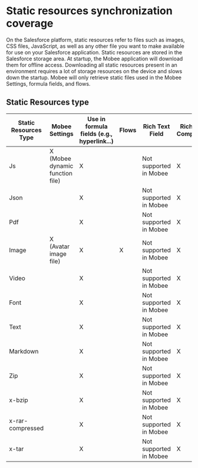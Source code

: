# Static resources synchronization coverage

On the Salesforce platform, static resources refer to files such as images, CSS files, JavaScript, as well as any other file you want to make available for use on your Salesforce application. Static resources are stored in the Salesforce storage area. At startup, the Mobee application will download them for offline access. Downloading all static resources present in an environment requires a lot of storage resources on the device and slows down the startup. Mobee will only retrieve static files used in the Mobee Settings, formula fields, and flows.

## Static Resources type

| Static Resources Type         | Mobee Settings | Use in formula fields (e.g., hyperlink...) | Flows | Rich Text Field | Rich Text Component |
|------------------------------|----------------|------------------------------------------|-------|-----------------|---------------------|
| Js                           | X (Mobee dynamic function file) | X                                      |       | Not supported in Mobee | X                   |
| Json                         |                | X                                      |       | Not supported in Mobee | X                   |
| Pdf                          |                | X                                      |       | Not supported in Mobee | X                   |
| Image                        | X (Avatar image file) | X                                      | X     | Not supported in Mobee | X                   |
| Video                        |                | X                                      |       | Not supported in Mobee | X                   |
| Font                         |               | X                                      |       | Not supported in Mobee | X                   |
| Text                         |               | X                                      |       | Not supported in Mobee | X                   |
| Markdown                     |               | X                                      |       | Not supported in Mobee | X                   |
| Zip                          |               | X                                      |       | Not supported in Mobee | X                   |
| x-bzip                       |               | X                                      |       | Not supported in Mobee | X                   |
| x-rar-compressed             |               | X                                      |       | Not supported in Mobee | X                   |
| x-tar                        |               | X                                      |       | Not supported in Mobee | X                   |
